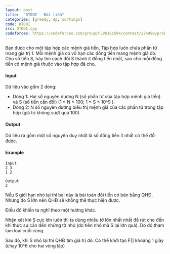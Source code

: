 ```yaml
---
layout: post
title:  "DTDOI - Đổi tiền"
categories: [greedy, dp, sortings]
code: DTDOI
src: DTDOI.cpp
codeforces: https://codeforces.com/group/FLVn1Sc504/contest/274490/problem/R
---
```




  


Bạn được cho một tập hợp các mệnh giá tiền. Tập hợp luôn chứa phần tử mang gía trị 1. Mỗi mệnh giá có vô hạn các đồng tiền mang mệnh giá đó. Cho số tiền S, hãy tìm cách đổi S thành ít đồng tiền nhất, sao cho mỗi đồng tiền có mệnh giá thuộc vào tập hợp đã cho.

#### Input

Dữ liệu vào gồm 2 dòng:

+ Dòng 1: Hai số nguyên dương N (số phần tử của tập hợp mệnh giá tiền) và S (số tiền cần đổi) (1 ≤ N ≤ 100; 1 ≤ S ≤ 10^9 ).
+ Dòng 2: N số nguyên dương biểu thị mệnh giá của các phần tử trong tập hợp (giá trị không vượt quá 100).

#### Output

Dữ liệu ra gồm một số nguyên duy nhất là số đồng tiền ít nhất có thể đổi được.

#### Example

```
Input  
2 3  
1 2  
  
Output  
2  
```

<!--more-->




Nếu S giới hạn nhỏ lại thì bài này là bài toán đổi tiền cơ bản bằng QHĐ, Nhưng do S lớn nên QHĐ sẽ không thể thực hiện được. 

Điều đó khiến ta nghĩ theo một hướng khác. 

Nhận xét khi S cực lớn luôn thì ta dùng nhiều tờ lớn nhất nhất để rút cho đến khi thực sự cần đến những tờ nhỏ (do tiền nhỏ mà S lại lớn quá). Do đó tham lam loại cuối cùng. 

Sau đó, khi S nhỏ lại thì QHĐ tìm giá trị đó. Có thể khởi tạo F[] khoảng 1 giây (chạy 10^6 cho hai vòng lặp)
